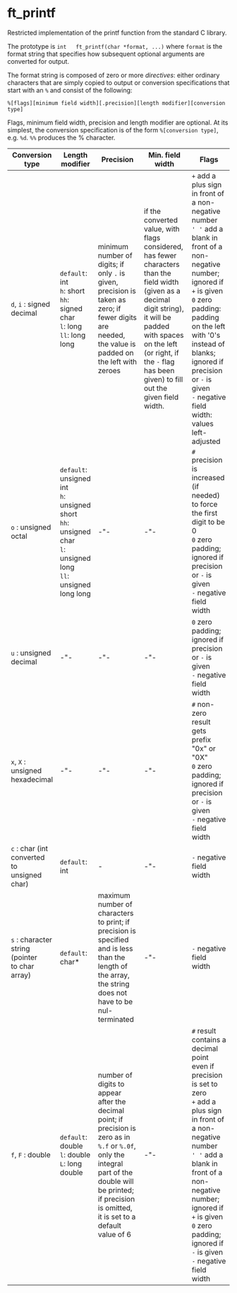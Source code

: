 # ft_printf

Restricted implementation of the printf function from the standard C library.

The prototype is `int	ft_printf(char *format, ...)` where `format` is the format string that specifies how subsequent optional arguments are converted for output.

The format string is composed of zero or more *directives*: either ordinary characters that are simply copied to output or conversion specifications that start with an `%` and consist of the following:
```
%[flags][minimum field width][.precision][length modifier][conversion type]
```
Flags, minimum field width, precision and length modifier are optional. At its simplest, the conversion specification is of the form `%[conversion type]`, e.g. `%d`. `%%` produces the % character.

|Conversion type|Length modifier|Precision|Min. field width|Flags|
|-|-|-|-|-|
|`d`, `i` : signed</br>decimal|`default`: int</br>`h`: short</br>`hh`: signed char</br>`l`: long</br>`ll`: long long|minimum number of digits; if only `.` is given, precision is taken as zero; if fewer digits are needed, the value is padded on the left with zeroes|if the converted value, with</br>flags considered, has fewer</br>characters than the field width</br>(given as a decimal digit string),</br>it will be padded with spaces on the left (or right, if the `-` flag has been given) to fill out the given field width.|`+` add a plus sign in front of a non-negative number</br>`' '` add a blank in front of a non-negative number; ignored if `+` is given</br>`0` zero padding: padding on the left with '0's instead of blanks; ignored if precision or `-` is given</br>`-` negative field width: values left-adjusted
|`o` : unsigned</br>octal|`default`: unsigned int</br>`h`: unsigned short</br>`hh`: unsigned char</br>`l`: unsigned long</br>`ll`: unsigned long long|-"-|-"-|`#` precision is increased (if needed) to force the first digit to be 0</br>`0` zero padding; ignored if precision or `-` is given</br>`-` negative field width</br>|
|`u` : unsigned</br>decimal|-"-|-"-|-"-|`0` zero padding; ignored if precision or `-` is given</br>`-` negative field width</br>|
|`x`, `X` : unsigned</br>hexadecimal|-"-|-"-|-"-|`#` non-zero result gets prefix "0x" or "0X"</br>`0` zero padding; ignored if precision or `-` is given</br>`-` negative field width</br>|
|`c` : char (int</br>converted to</br>unsigned char)|`default`: int|-|-"-|`-` negative field width|
|`s` : character</br>string (pointer</br>to char array)|`default`: char*|maximum number of characters to print; if precision is specified and is less than the length of the array, the string does not have to be nul-terminated|-"-|`-` negative field width|
|`f`, `F` : double|`default`: double</br>`l`: double</br>`L`: long double|number of digits to appear after the decimal point; if precision is zero as in `%.f` or `%.0f`, only the integral part of the double will be printed; if precision is omitted, it is set to a default value of 6|-"-|`#` result contains a decimal point even if precision is set to zero</br>`+` add a plus sign in front of a non-negative number</br>`' '` add a blank in front of a non-negative number; ignored if `+` is given</br>`0` zero padding; ignored if `-` is given</br>`-` negative field width|

